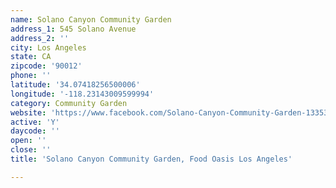 ```yaml
---
name: Solano Canyon Community Garden
address_1: 545 Solano Avenue
address_2: ''
city: Los Angeles
state: CA
zipcode: '90012'
phone: ''
latitude: '34.07418256500006'
longitude: '-118.23143009599994'
category: Community Garden
website: 'https://www.facebook.com/Solano-Canyon-Community-Garden-133534380050987/'
active: 'Y'
daycode: ''
open: ''
close: ''
title: 'Solano Canyon Community Garden, Food Oasis Los Angeles'

---
```

